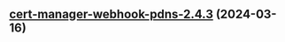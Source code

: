 

## [cert-manager-webhook-pdns-2.4.3](https://github.com/cyr-ius/truenas-charts/compare/cert-manager-webhook-pdns-2.4.2...cert-manager-webhook-pdns-2.4.3) (2024-03-16)


